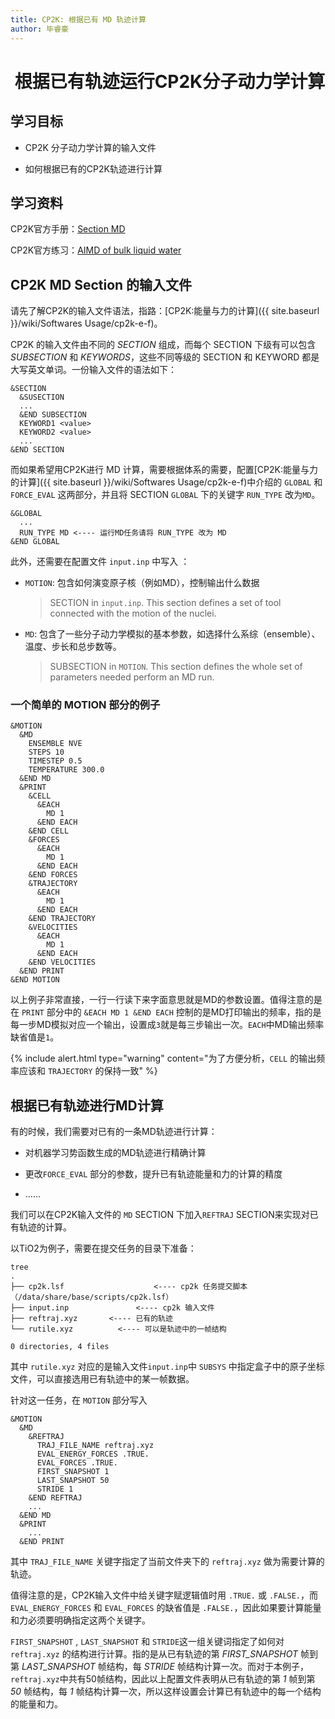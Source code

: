 ```yaml
---
title: CP2K: 根据已有 MD 轨迹计算
author: 毕睿豪
---
```


#  根据已有轨迹运行CP2K分子动力学计算

## 学习目标

- CP2K 分子动力学计算的输入文件

- 如何根据已有的CP2K轨迹进行计算

## 学习资料

CP2K官方手册：[Section MD](https://manual.cp2k.org/cp2k-8_2-branch/CP2K_INPUT/MOTION/MD.html) 

CP2K官方练习：[AIMD of bulk liquid water](https://www.cp2ßk.org/exercises:2016_summer_school:aimd)

## CP2K MD Section 的输入文件

请先了解CP2K的输入文件语法，指路：[CP2K:能量与力的计算]({{ site.baseurl }}/wiki/Softwares Usage/cp2k-e-f)。

CP2K 的输入文件由不同的 *SECTION* 组成，而每个 SECTION 下级有可以包含 *SUBSECTION* 和 *KEYWORDS*，这些不同等级的 SECTION 和 KEYWORD 都是大写英文单词。一份输入文件的语法如下：

```
&SECTION
  &SUSECTION
  ...
  &END SUBSECTION
  KEYWORD1 <value>
  KEYWORD2 <value>
  ...
&END SECTION
```

而如果希望用CP2K进行 MD 计算，需要根据体系的需要，配置[CP2K:能量与力的计算]({{ site.baseurl }}/wiki/Softwares Usage/cp2k-e-f)中介绍的 `GLOBAL` 和 `FORCE_EVAL` 这两部分，并且将 SECTION `GLOBAL` 下的关键字 `RUN_TYPE` 改为`MD`。

```
&GLOBAL
  ...
  RUN_TYPE MD <---- 运行MD任务请将 RUN_TYPE 改为 MD
&END GLOBAL
```

此外，还需要在配置文件 `input.inp` 中写入 ：

- `MOTION`: 包含如何演变原子核（例如MD），控制输出什么数据

  > SECTION in `input.inp`. This section defines a set of tool connected with the motion of the nuclei. 

- `MD`:  包含了一些分子动力学模拟的基本参数，如选择什么系综（ensemble）、温度、步长和总步数等。
  
  > SUBSECTION in `MOTION`. This section defines the whole set of parameters needed perform an MD run. 

### 一个简单的 MOTION 部分的例子

```
&MOTION 
  &MD
    ENSEMBLE NVE
    STEPS 10
    TIMESTEP 0.5
    TEMPERATURE 300.0
  &END MD
  &PRINT
    &CELL
      &EACH
        MD 1
      &END EACH
    &END CELL
    &FORCES
      &EACH
        MD 1
      &END EACH
    &END FORCES
    &TRAJECTORY
      &EACH
        MD 1
      &END EACH
    &END TRAJECTORY
    &VELOCITIES
      &EACH
        MD 1
      &END EACH
    &END VELOCITIES
  &END PRINT
&END MOTION
```

以上例子非常直接，一行一行读下来字面意思就是MD的参数设置。值得注意的是在 `PRINT` 部分中的 `&EACH MD 1 &END EACH` 控制的是MD打印输出的频率，指的是每一步MD模拟对应一个输出，设置成`3`就是每三步输出一次。`EACH`中MD输出频率缺省值是`1`。

{% include alert.html type="warning" content="为了方便分析，`CELL` 的输出频率应该和 `TRAJECTORY` 的保持一致" %}


## 根据已有轨迹进行MD计算

有的时候，我们需要对已有的一条MD轨迹进行计算：

- 对机器学习势函数生成的MD轨迹进行精确计算

- 更改`FORCE_EVAL` 部分的参数，提升已有轨迹能量和力的计算的精度

- ……

我们可以在CP2K输入文件的 `MD` SECTION 下加入`REFTRAJ` SECTION来实现对已有轨迹的计算。

以TiO2为例子，需要在提交任务的目录下准备：

```shell
tree
.
├── cp2k.lsf					<---- cp2k 任务提交脚本（/data/share/base/scripts/cp2k.lsf） 
├── input.inp  				<---- cp2k 输入文件
├── reftraj.xyz       <---- 已有的轨迹
└── rutile.xyz    		<---- 可以是轨迹中的一帧结构

0 directories, 4 files
```

其中 `rutile.xyz` 对应的是输入文件`input.inp`中 `SUBSYS` 中指定盒子中的原子坐标文件，可以直接选用已有轨迹中的某一帧数据。

针对这一任务，在 `MOTION` 部分写入

```
&MOTION
  &MD
    &REFTRAJ
      TRAJ_FILE_NAME reftraj.xyz
      EVAL_ENERGY_FORCES .TRUE.
      EVAL_FORCES .TRUE.
      FIRST_SNAPSHOT 1
      LAST_SNAPSHOT 50
      STRIDE 1
    &END REFTRAJ
    ...
  &END MD
  &PRINT
    ...
  &END PRINT
```

其中 `TRAJ_FILE_NAME` 关键字指定了当前文件夹下的 `reftraj.xyz` 做为需要计算的轨迹。

值得注意的是，CP2K输入文件中给关键字赋逻辑值时用 `.TRUE.` 或 `.FALSE.`，而 `EVAL_ENERGY_FORCES` 和 `EVAL_FORCES` 的缺省值是 `.FALSE.`，因此如果要计算能量和力必须要明确指定这两个关键字。

`FIRST_SNAPSHOT` , `LAST_SNAPSHOT` 和 `STRIDE`这一组关键词指定了如何对 `reftraj.xyz` 的结构进行计算。指的是从已有轨迹的第 *FIRST_SNAPSHOT* 帧到第 *LAST_SNAPSHOT* 帧结构，每 *STRIDE* 帧结构计算一次。而对于本例子，`reftraj.xyz`中共有50帧结构，因此以上配置文件表明从已有轨迹的第 *1* 帧到第 *50* 帧结构，每 *1* 帧结构计算一次，所以这样设置会计算已有轨迹中的每一个结构的能量和力。



